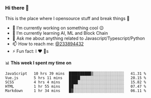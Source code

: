 ### Hi there 👋

<!--
**a233894432/a233894432** is a ✨ _special_ ✨ repository because its `README.md` (this file) appears on your GitHub profile.

Here are some ideas to get you started:

- 🔭 I’m currently working on ...
- 🌱 I’m currently learning ...
- 👯 I’m looking to collaborate on ...
- 🤔 I’m looking for help with ...
- 💬 Ask me about ...
- 📫 How to reach me: ...
- 😄 Pronouns: ...
- ⚡ Fun fact: ...
-->
 
 
This is the place where I opensource stuff and break things :rofl:

- 🔭 I’m currently working on something cool :wink:
- 🌱 I’m currently learning AI, ML and Block Chain
- 💬 Ask me about anything related to Javascript/Typescript/Python
- 📫 How to reach me: [@233894432](https://twitter.com/233894432)
- ⚡ Fun fact: I :heart: :dog:s

📊 **This week I spent my time on**
<!--START_SECTION:waka-->
```text
JavaScript   10 hrs 39 mins  ██████████▒░░░░░░░░░░░░░░   41.31 % 
Vue.js       5 hrs 11 mins   █████░░░░░░░░░░░░░░░░░░░░   20.15 % 
SCSS         4 hrs 4 mins    ████░░░░░░░░░░░░░░░░░░░░░   15.82 % 
HTML         1 hr 55 mins    ██░░░░░░░░░░░░░░░░░░░░░░░   07.47 % 
Markdown     1 hr 34 mins    █▓░░░░░░░░░░░░░░░░░░░░░░░   06.11 % 
```
<!--END_SECTION:waka-->
